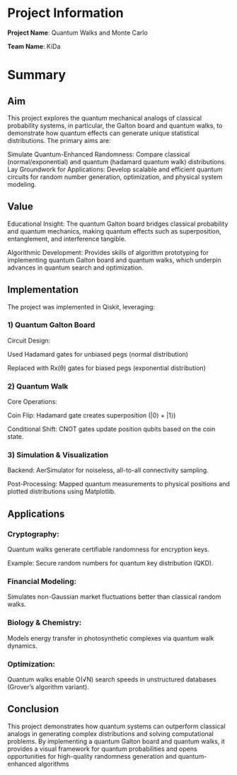 # Project Information

**Project Name**: Quantum Walks and Monte Carlo

**Team Name**: KiDa

# Summary 

## Aim
This project explores the quantum mechanical analogs of classical probability systems, in particular, the Galton board and quantum walks, to demonstrate how quantum effects can generate unique statistical distributions. The primary aims are:

Simulate Quantum-Enhanced Randomness: Compare classical (normal/exponential) and quantum (hadamard quantum walk) distributions.
Lay Groundwork for Applications: Develop scalable and efficient quantum circuits for random number generation, optimization, and physical system modeling.

## Value
Educational Insight: The quantum Galton board bridges classical probability and quantum mechanics, making quantum effects such as superposition, entanglement, and interference tangible.

Algorithmic Development: Provides skills of algorithm prototyping for implementing quantum Galton board and quantum walks, which underpin advances in quantum search and optimization.

## Implementation
The project was implemented in Qiskit, leveraging:

### 1) Quantum Galton Board
Circuit Design:

Used Hadamard gates for unbiased pegs (normal distribution)

Replaced with Rx(θ) gates for biased pegs (exponential distribution)

### 2) Quantum Walk
Core Operations:

Coin Flip: Hadamard gate creates superposition (|0⟩ + |1⟩)

Conditional Shift: CNOT gates update position qubits based on the coin state.

### 3) Simulation & Visualization
Backend: AerSimulator for noiseless, all-to-all connectivity sampling.

Post-Processing: Mapped quantum measurements to physical positions and plotted distributions using Matplotlib.

## Applications

### Cryptography:

Quantum walks generate certifiable randomness for encryption keys.

Example: Secure random numbers for quantum key distribution (QKD).

### Financial Modeling:

Simulates non-Gaussian market fluctuations better than classical random walks.

### Biology & Chemistry:

Models energy transfer in photosynthetic complexes via quantum walk dynamics.

### Optimization:

Quantum walks enable O(√N) search speeds in unstructured databases (Grover’s algorithm variant).

## Conclusion
This project demonstrates how quantum systems can outperform classical analogs in generating complex distributions and solving computational problems. By implementing a quantum Galton board and quantum walks, it provides a visual framework for quantum probabilities and opens opportunities for high-quality randomness generation and quantum-enhanced algorithms

